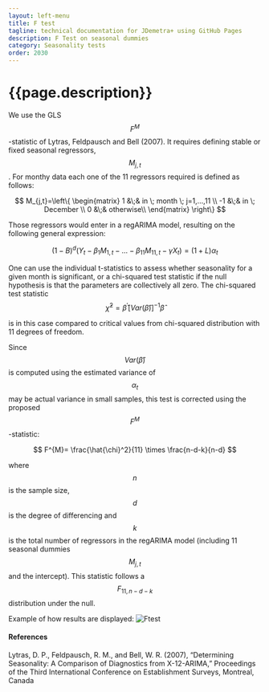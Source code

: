 ```yaml
---
layout: left-menu
title: F test
tagline: technical documentation for JDemetra+ using GitHub Pages
description: F Test on seasonal dummies
category: Seasonality tests
order: 2030
---
```

# {{page.description}}

We use the GLS $$ F^{M} $$ -statistic of Lytras, Feldpausch and Bell (2007). It requires defining stable or fixed seasonal regressors, $$ M_{j,t} $$. 
For monthy data each one of the 11 regressors required is defined as follows: 

$$
M_{j,t}=\left\{ \begin{matrix}
   1 &\;& in \; month \; j=1,...,11 \\
   -1 &\;& in \; December \\
   0  &\;& otherwise\\
\end{matrix}  \right\} 
$$

Those regressors would enter in a regARIMA model, resulting on the following general expression:

$$
\left( 1 - B \right)^{d}(Y_{t} - \beta_1 M_{1,t} -  \ldots  - \beta_{11} M_{11,t} - \gamma X_{t}) = \left( 1 + L \right)\alpha_t
$$

One can use the individual t-statistics to assess whether seasonality for a given month is significant, or a chi-squared test statistic if the null hypothesis is 
that the parameters are collectively all zero. The chi-squared test statistic   
$$
\hat{\chi}^2 = \hat{\beta}^{'}[Var(\hat{\beta})]^{-1}\hat{\beta} 
$$ 

is in this case compared to critical values from chi-squared distribution with 11 degrees of freedom. 

Since $$ Var(\hat{\beta}) $$ is computed using the estimated variance of $$ \alpha_t $$ may be actual variance in small samples, this test is 
corrected using the proposed $$ F^{M} $$ -statistic:

$$
F^{M}= \frac{\hat{\chi}^2}{11} \times \frac{n-d-k}{n-d}
$$ 

where $$ n $$ is the sample size, $$ d $$ is the degree of differencing and $$ k $$ is the total number of regressors in the regARIMA model (including 11 seasonal
dummies $$ M_{j,t} $$ and the intercept). This statistic follows a $$ F_{11,n-d-k} $$ distribution under the null.

Example of how results are displayed:
![Ftest](https://palatej.github.io/pages/stats/tests/seasonality/images/f.png)


####  References

Lytras, D. P., Feldpausch, R. M., and Bell, W. R. (2007), “Determining Seasonality: A Comparison of Diagnostics from X-12-ARIMA,” Proceedings of the Third International Conference on Establishment Surveys, Montreal, Canada

